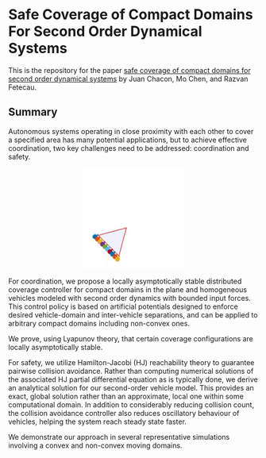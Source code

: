 # Safe Coverage of Compact Domains For Second Order Dynamical Systems

This is the repository for the paper [safe coverage of compact domains for second order dynamical systems](https://arxiv.org/pdf/1911.06519.pdf) by Juan Chacon, Mo Chen, and Razvan Fetecau.

## Summary

Autonomous systems operating in close proximity with each other to cover a specified area has many potential applications, but to achieve effective coordination, two key challenges need to be addressed: coordination and safety.

<p align="center">
  <img src="moving-triangle.gif" />
</p>

For coordination, we propose a locally asymptotically stable distributed coverage controller for compact domains in the plane and homogeneous vehicles modeled with second order dynamics with bounded input forces. This control policy is based on artificial potentials designed to enforce desired vehicle-domain and inter-vehicle separations, and can be applied to arbitrary compact domains including non-convex ones.

We prove, using Lyapunov theory, that certain coverage configurations are locally asymptotically stable. 

For safety, we utilize Hamilton-Jacobi (HJ) reachability theory to guarantee pairwise collision avoidance. Rather than computing numerical solutions of the associated HJ partial differential equation as is typically done, we derive an analytical solution for our second-order vehicle model. This provides an exact, global solution rather than an approximate, local one within some computational domain. In addition to considerably reducing collision count, the collision avoidance controller also reduces oscillatory behaviour of vehicles, helping the system reach steady state faster. 

We demonstrate our approach in several representative simulations involving a convex and non-convex moving domains.
